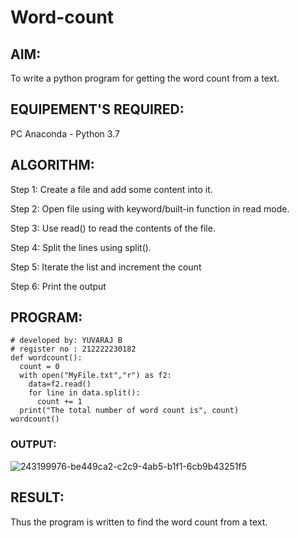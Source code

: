 # Word-count
## AIM:
To write a python program for getting the word count from a text.
## EQUIPEMENT'S REQUIRED: 
PC
Anaconda - Python 3.7
## ALGORITHM: 

Step 1:
Create a file and add some content into it.

Step 2:
Open file using with keyword/built-in function in read mode.

Step 3:
Use read() to read the contents of the file.

Step 4:
Split the lines using split().

Step 5:
Iterate the list and increment the count

Step 6:
Print the output

## PROGRAM:
```
# developed by: YUVARAJ B
# register no : 212222230182
def wordcount():
  count = 0
  with open("MyFile.txt","r") as f2:
    data=f2.read()
    for line in data.split():
      count += 1
  print("The total number of word count is", count)
wordcount()
```

### OUTPUT:

![243199976-be449ca2-c2c9-4ab5-b1f1-6cb9b43251f5](https://github.com/Yuva2005raj/Word-count/assets/118343998/53a68c61-4175-44c2-90ed-608851cd2025)




## RESULT:
Thus the program is written to find the word count from a text.
